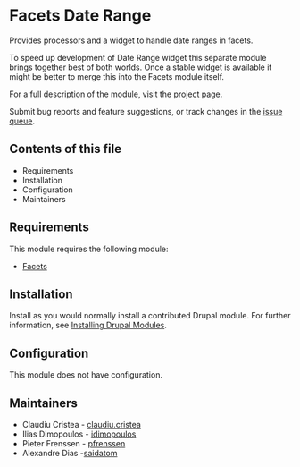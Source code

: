 # Facets Date Range

Provides processors and a widget to handle date ranges in facets.

To speed up development of Date Range widget this separate module
brings together best of both worlds. Once a stable widget is available
it might be better to merge this into the Facets module itself.

For a full description of the module, visit the
[project page](https://www.drupal.org/project/facets_date_range).

Submit bug reports and feature suggestions, or track changes in the
[issue queue](https://www.drupal.org/project/issues/facets_date_range).


## Contents of this file

- Requirements
- Installation
- Configuration
- Maintainers


## Requirements

This module requires the following module:

- [Facets](https://www.drupal.org/project/facets)


## Installation

Install as you would normally install a contributed Drupal module. For further
information, see
[Installing Drupal Modules](https://www.drupal.org/docs/extending-drupal/installing-drupal-modules).


## Configuration

This module does not have configuration.


## Maintainers

- Claudiu Cristea - [claudiu.cristea](https://www.drupal.org/u/claudiucristea)
- Ilias Dimopoulos - [idimopoulos](https://www.drupal.org/u/idimopoulos-0)
- Pieter Frenssen - [pfrenssen](https://www.drupal.org/u/pfrenssen)
- Alexandre Dias -[saidatom](https://www.drupal.org/u/saidatom)
